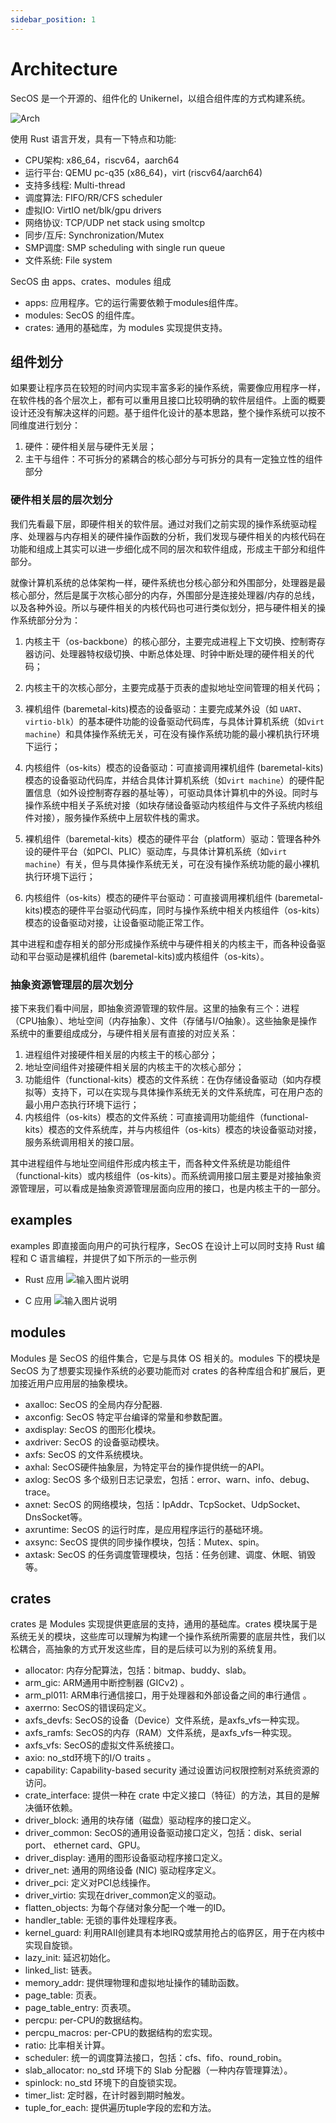 ```yaml
---
sidebar_position: 1
---
```


# Architecture

SecOS 是一个开源的、组件化的 Unikernel，以组合组件库的方式构建系统。

![Arch](./images/arch.svg)

使用 Rust 语言开发，具有一下特点和功能:
-   CPU架构: x86_64，riscv64，aarch64
-   运行平台: QEMU pc-q35 (x86_64)，virt (riscv64/aarch64)
-   支持多线程: Multi-thread
-   调度算法: FIFO/RR/CFS scheduler
-   虚拟IO: VirtIO net/blk/gpu drivers
-   网络协议: TCP/UDP net stack using smoltcp
-   同步/互斥: Synchronization/Mutex
-   SMP调度: SMP scheduling with single run queue
-   文件系统: File system

SecOS 由 apps、crates、modules 组成
-  apps: 应用程序。它的运行需要依赖于modules组件库。
- modules: SecOS 的组件库。
-  crates: 通用的基础库，为 modules 实现提供支持。


## 组件划分

如果要让程序员在较短的时间内实现丰富多彩的操作系统，需要像应用程序一样，在软件栈的各个层次上，都有可以重用且接口比较明确的软件层组件。上面的概要设计还没有解决这样的问题。基于组件化设计的基本思路，整个操作系统可以按不同维度进行划分：

1.  硬件：硬件相关层与硬件无关层；
2.  主干与组件：不可拆分的紧耦合的核心部分与可拆分的具有一定独立性的组件部分

### 硬件相关层的层次划分
我们先看最下层，即硬件相关的软件层。通过对我们之前实现的操作系统驱动程序、处理器与内存相关的硬件操作函数的分析，我们发现与硬件相关的内核代码在功能和组成上其实可以进一步细化成不同的层次和软件组成，形成主干部分和组件部分。

就像计算机系统的总体架构一样，硬件系统也分核心部分和外围部分，处理器是最核心部分，然后是属于次核心部分的内存，外围部分是连接处理器/内存的总线，以及各种外设。所以与硬件相关的内核代码也可进行类似划分，把与硬件相关的操作系统部分分为：

1.  内核主干（os-backbone）的核心部分，主要完成进程上下文切换、控制寄存器访问、处理器特权级切换、中断总体处理、时钟中断处理的硬件相关的代码；
    
2.  内核主干的次核心部分，主要完成基于页表的虚拟地址空间管理的相关代码；
    
3.  裸机组件 (baremetal-kits)模态的设备驱动：主要完成某外设（如 `UART`、`virtio-blk`）的基本硬件功能的设备驱动代码库，与具体计算机系统（如`virt machine`）和具体操作系统无关，可在没有操作系统功能的最小裸机执行环境下运行；
    
4.  内核组件（os-kits）模态的设备驱动：可直接调用裸机组件 (baremetal-kits)模态的设备驱动代码库，并结合具体计算机系统（如`virt machine`）的硬件配置信息（如外设控制寄存器的基址等），可驱动具体计算机中的外设。同时与操作系统中相关子系统对接（如块存储设备驱动内核组件与文件子系统内核组件对接），服务操作系统中上层软件栈的需求。
    
5.  裸机组件（baremetal-kits）模态的硬件平台（platform）驱动：管理各种外设的硬件平台（如PCI、PLIC）驱动库，与具体计算机系统（如`virt machine`）有关，但与具体操作系统无关，可在没有操作系统功能的最小裸机执行环境下运行；
    
6.  内核组件（os-kits）模态的硬件平台驱动：可直接调用裸机组件 (baremetal-kits)模态的硬件平台驱动代码库，同时与操作系统中相关内核组件（os-kits）模态的设备驱动对接，让设备驱动能正常工作。
    

其中进程和虚存相关的部分形成操作系统中与硬件相关的内核主干，而各种设备驱动和平台驱动是裸机组件 (baremetal-kits)或内核组件（os-kits）。

### 抽象资源管理层的层次划分
接下来我们看中间层，即抽象资源管理的软件层。这里的抽象有三个：进程（CPU抽象）、地址空间（内存抽象）、文件（存储与I/O抽象）。这些抽象是操作系统中的重要组成成分，与硬件相关层有直接的对应关系：

1.  进程组件对接硬件相关层的内核主干的核心部分；
2.  地址空间组件对接硬件相关层的内核主干的次核心部分；
3.  功能组件（functional-kits）模态的文件系统：在伪存储设备驱动（如内存模拟等）支持下，可以在实现与具体操作系统无关的文件系统库，可在用户态的最小用户态执行环境下运行；
4.  内核组件（os-kits）模态的文件系统：可直接调用功能组件（functional-kits）模态的文件系统库，并与内核组件（os-kits）模态的块设备驱动对接，服务系统调用相关的接口层。

其中进程组件与地址空间组件形成内核主干，而各种文件系统是功能组件（functional-kits）或内核组件（os-kits）。而系统调用接口层主要是对接抽象资源管理层，可以看成是抽象资源管理层面向应用的接口，也是内核主干的一部分。

## examples
examples 即直接面向用户的可执行程序，SecOS 在设计上可以同时支持 Rust 编程和 C 语言编程，并提供了如下所示的一些示例
-  Rust 应用
![输入图片说明](./images/exp_rust.png)

- C 应用
![输入图片说明](./images/exp_c.png)

## modules
Modules 是 SecOS 的组件集合，它是与具体 OS 相关的。modules 下的模块是 SecOS 为了想要实现操作系统的必要功能而对 crates 的各种库组合和扩展后，更加接近用户应用层的抽象模块。
-   axalloc: SecOS 的全局内存分配器.
-   axconfig: SecOS 特定平台编译的常量和参数配置。
-   axdisplay: SecOS 的图形化模块。
-   axdriver: SecOS 的设备驱动模块。
-   axfs: SecOS 的文件系统模块。
-   axhal: SecOS硬件抽象层，为特定平台的操作提供统一的API。
-   axlog: SecOS 多个级别日志记录宏，包括：error、warn、info、debug、trace。
-   axnet: SecOS 的网络模块，包括：IpAddr、TcpSocket、UdpSocket、DnsSocket等。
-   axruntime: SecOS 的运行时库，是应用程序运行的基础环境。
-   axsync: SecOS 提供的同步操作模块，包括：Mutex、spin。
-   axtask: SecOS 的任务调度管理模块，包括：任务创建、调度、休眠、销毁等。

## crates
crates 是 Modules 实现提供更底层的支持，通用的基础库。crates 模块属于是系统无关的模块，这些库可以理解为构建一个操作系统所需要的底层共性，我们以松耦合，高抽象的方式开发这些库，目的是后续可以为别的系统复用。
-   allocator: 内存分配算法，包括：bitmap、buddy、slab。
-   arm_gic: ARM通用中断控制器 (GICv2) 。
-   arm_pl011: ARM串行通信接口，用于处理器和外部设备之间的串行通信 。
-   axerrno: SecOS的错误码定义。
-   axfs_devfs: SecOS的设备（Device）文件系统，是axfs_vfs一种实现。
-   axfs_ramfs: SecOS的内存（RAM）文件系统，是axfs_vfs一种实现。
-   axfs_vfs: SecOS的虚拟文件系统接口。
-   axio: no_std环境下的I/O traits 。
-   capability: Capability-based security 通过设置访问权限控制对系统资源的访问。
-   crate_interface: 提供一种在 crate 中定义接口（特征）的方法，其目的是解决循环依赖。
-   driver_block: 通用的块存储（磁盘）驱动程序的接口定义。
-   driver_common: SecOS的通用设备驱动接口定义，包括：disk、serial port、 ethernet card、GPU。
-   driver_display: 通用的图形设备驱动程序接口定义。
-   driver_net: 通用的网络设备 (NIC) 驱动程序定义。
-   driver_pci: 定义对PCI总线操作。
-   driver_virtio: 实现在driver_common定义的驱动。
-   flatten_objects: 为每个存储对象分配一个唯一的ID。
-   handler_table: 无锁的事件处理程序表。
-   kernel_guard: 利用RAII创建具有本地IRQ或禁用抢占的临界区，用于在内核中实现自旋锁。
-   lazy_init: 延迟初始化。
-   linked_list: 链表。
-   memory_addr: 提供理物理和虚拟地址操作的辅助函数。
-   page_table: 页表。
-   page_table_entry: 页表项。
-   percpu: per-CPU的数据结构。
-   percpu_macros: per-CPU的数据结构的宏实现。
-   ratio: 比率相关计算。
-   scheduler: 统一的调度算法接口，包括：cfs、fifo、round_robin。
-   slab_allocator: no_std 环境下的 Slab 分配器（一种内存管理算法）。
-   spinlock: no_std 环境下的自旋锁实现。
-   timer_list: 定时器，在计时器到期时触发。
-   tuple_for_each: 提供遍历tuple字段的宏和方法。
